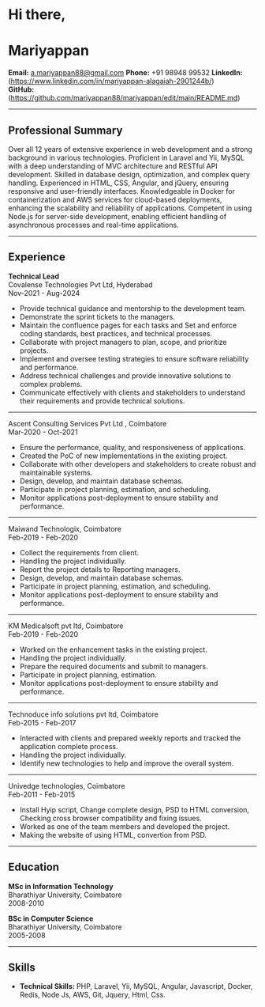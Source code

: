 # Hi there,

# Mariyappan

**Email:** a.mariyappan88@gmail.com
**Phone:** +91 98948 99532 
**LinkedIn:** (https://www.linkedin.com/in/mariyappan-alagaiah-2901244b/)  
**GitHub:** (https://github.com/mariyappan88/mariyappan/edit/main/README.md)

---

## Professional Summary
 Over all 12 years of extensive experience in web development and a strong background in various technologies. 
 Proficient in Laravel and Yii, MySQL with a deep understanding of MVC architecture and RESTful API development.
 Skilled in database design, optimization, and complex query handling. 
 Experienced in HTML, CSS, Angular, and jQuery, ensuring responsive and user-friendly interfaces.
 Knowledgeable in Docker for containerization and AWS services for cloud-based deployments, enhancing the scalability and reliability of applications. 
 Competent in using Node.js for server-side development, enabling efficient handling of asynchronous processes and real-time applications.


---

## Experience

**Technical Lead**  
Covalense Technologies Pvt Ltd, Hyderabad  
Nov-2021 - Aug-2024

- Provide technical guidance and mentorship to the development team.
- Demonstrate the sprint tickets to the managers.
- Maintain the confluence pages for each tasks and Set and enforce coding standards, best practices, and technical processes.
- Collaborate with project managers to plan, scope, and prioritize projects.
- Implement and oversee testing strategies to ensure software reliability and performance.
- Address technical challenges and provide innovative solutions to complex problems.
- Communicate effectively with clients and stakeholders to understand their requirements and provide technical solutions.
  
****  
Ascent Consulting Services Pvt Ltd , Coimbatore  
Mar-2020 - Oct-2021

- Ensure the performance, quality, and responsiveness of applications.
- Created the PoC of new implementations in the existing project.
- Collaborate with other developers and stakeholders to create robust and maintainable systems.
- Design, develop, and maintain database schemas.
- Participate in project planning, estimation, and scheduling.
- Monitor applications post-deployment to ensure stability and performance.

****  
Maiwand Technologix, Coimbatore  
Feb-2019 - Feb-2020

- Collect the requirements from client.
- Handling the project individually.
- Report the project details to Reporting managers.
- Design, develop, and maintain database schemas.
- Participate in project planning, estimation, and scheduling.
- Monitor applications post-deployment to ensure stability and performance.

****  
KM Medicalsoft pvt ltd, Coimbatore  
Feb-2019 - Feb-2020

- Worked on the enhancement tasks in the existing project.
- Handling the project individually.
- Prepare the required documents and submit to managers.
- Participate in project planning, estimation.
- Monitor applications post-deployment to ensure stability and performance.

****  
Technoduce info solutions pvt ltd, Coimbatore  
Feb-2015 - Feb-2017

- Interacted with clients and prepared weekly reports and tracked the application complete process.
- Handling the project individually.
- Identify new technologies to help and improve the overall system.

****  
Univedge technologies, Coimbatore  
Feb-2011 - Feb-2015

- Install Hyip script, Change complete design, PSD to HTML conversion, Checking cross browser compatibility and fixing issues.
- Worked as one of the team members and developed the project.
- Making the website of using HTML, convertion from PSD.

---

## Education

**MSc in Information Technology**  
Bharathiyar University, Coimbatore  
2008-2010

**BSc in Computer Science**  
Bharathiyar University, Coimbatore  
2005-2008


---

## Skills

- **Technical Skills:** PHP, Laravel, Yii, MySQL, Angular, Javascript, Docker, Redis, Node Js, AWS, Git, Jquery, Html, Css. 

